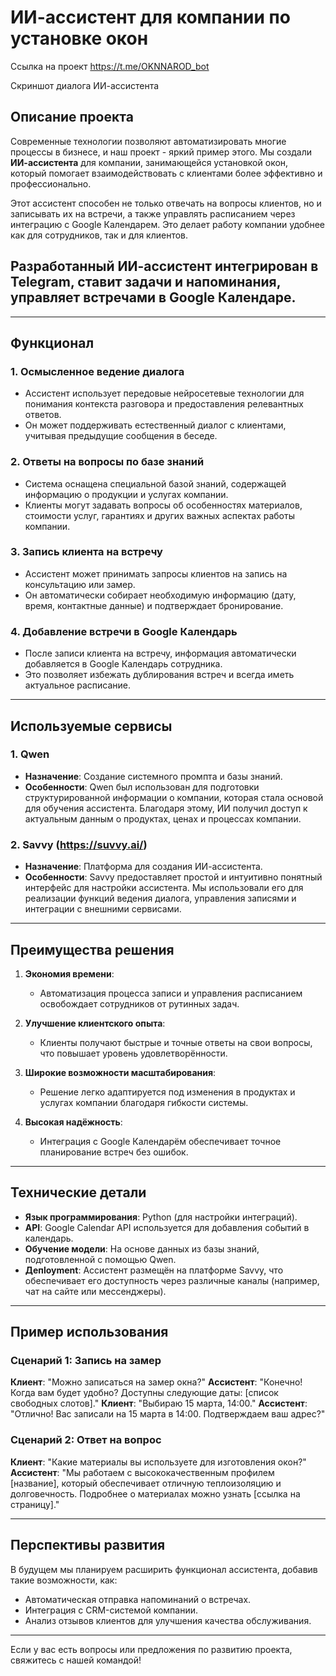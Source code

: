 # ИИ-ассистент для компании по установке окон

Ссылка на проект https://t.me/OKNNAROD_bot

Скриншот диалога ИИ-ассистента 

## Описание проекта

Современные технологии позволяют автоматизировать многие процессы в бизнесе, и наш проект - яркий пример этого. Мы создали **ИИ-ассистента** для компании, занимающейся установкой окон, который помогает взаимодействовать с клиентами более эффективно и профессионально.

Этот ассистент способен не только отвечать на вопросы клиентов, но и записывать их на встречи, а также управлять расписанием через интеграцию с Google Календарем. Это делает работу компании удобнее как для сотрудников, так и для клиентов.

## Разработанный ИИ-ассистент интегрирован в Telegram, ставит задачи и напоминания, управляет встречами в Google Календаре.
---

## Функционал

### 1. **Осмысленное ведение диалога**
   - Ассистент использует передовые нейросетевые технологии для понимания контекста разговора и предоставления релевантных ответов.
   - Он может поддерживать естественный диалог с клиентами, учитывая предыдущие сообщения в беседе.

### 2. **Ответы на вопросы по базе знаний**
   - Система оснащена специальной базой знаний, содержащей информацию о продукции и услугах компании.
   - Клиенты могут задавать вопросы об особенностях материалов, стоимости услуг, гарантиях и других важных аспектах работы компании.

### 3. **Запись клиента на встречу**
   - Ассистент может принимать запросы клиентов на запись на консультацию или замер.
   - Он автоматически собирает необходимую информацию (дату, время, контактные данные) и подтверждает бронирование.

### 4. **Добавление встречи в Google Календарь**
   - После записи клиента на встречу, информация автоматически добавляется в Google Календарь сотрудника.
   - Это позволяет избежать дублирования встреч и всегда иметь актуальное расписание.

---

## Используемые сервисы

### 1. **Qwen**
   - **Назначение**: Создание системного промпта и базы знаний.
   - **Особенности**: Qwen был использован для подготовки структурированной информации о компании, которая стала основой для обучения ассистента. Благодаря этому, ИИ получил доступ к актуальным данным о продуктах, ценах и процессах компании.

### 2. **Savvy (https://suvvy.ai/)**
   - **Назначение**: Платформа для создания ИИ-ассистента.
   - **Особенности**: Savvy предоставляет простой и интуитивно понятный интерфейс для настройки ассистента. Мы использовали его для реализации функций ведения диалога, управления записями и интеграции с внешними сервисами.

---

## Преимущества решения

1. **Экономия времени**:
   - Автоматизация процесса записи и управления расписанием освобождает сотрудников от рутинных задач.
   
2. **Улучшение клиентского опыта**:
   - Клиенты получают быстрые и точные ответы на свои вопросы, что повышает уровень удовлетворённости.

3. **Широкие возможности масштабирования**:
   - Решение легко адаптируется под изменения в продуктах и услугах компании благодаря гибкости системы.

4. **Высокая надёжность**:
   - Интеграция с Google Календарём обеспечивает точное планирование встреч без ошибок.

---

## Технические детали

- **Язык программирования**: Python (для настройки интеграций).
- **API**: Google Calendar API используется для добавления событий в календарь.
- **Обучение модели**: На основе данных из базы знаний, подготовленной с помощью Qwen.
- **Депloyment**: Ассистент размещён на платформе Savvy, что обеспечивает его доступность через различные каналы (например, чат на сайте или мессенджеры).

---

## Пример использования

### Сценарий 1: Запись на замер
**Клиент**: "Можно записаться на замер окна?"
**Ассистент**: "Конечно! Когда вам будет удобно? Доступны следующие даты: [список свободных слотов]."
**Клиент**: "Выбираю 15 марта, 14:00."
**Ассистент**: "Отлично! Вас записали на 15 марта в 14:00. Подтверждаем ваш адрес?"

### Сценарий 2: Ответ на вопрос
**Клиент**: "Какие материалы вы используете для изготовления окон?"
**Ассистент**: "Мы работаем с высококачественным профилем [название], который обеспечивает отличную теплоизоляцию и долговечность. Подробнее о материалах можно узнать [ссылка на страницу]."

---

## Перспективы развития

В будущем мы планируем расширить функционал ассистента, добавив такие возможности, как:
- Автоматическая отправка напоминаний о встречах.
- Интеграция с CRM-системой компании.
- Анализ отзывов клиентов для улучшения качества обслуживания.

---

Если у вас есть вопросы или предложения по развитию проекта, свяжитесь с нашей командой!
